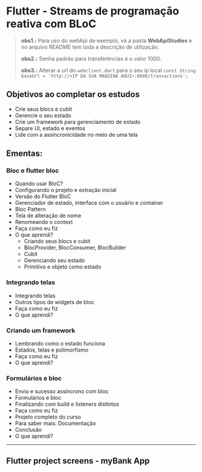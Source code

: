 # Flutter - Streams de programação reativa com BLoC

> **obs1.:** Para uso do webApi de exemplo, vá a pasta **WebApiStudies** e no arquivo README tem toda a descrição de utilização.
> 
> **obs2.:** Senha padrão para transferências é o valor 1000. 
> 
> **obs3.:** Alterar a url do `webclient.dart` para o seu ip local `const String baseUrl = 'http://<IP DA SUA MAQUINA AQUI>:8080/transactions';`

## Objetivos ao completar os estudos
- Crie seus blocs e cubit
- Gerencie o seu estado
- Crie um framework para gerenciamento de estado
- Separe UI, estado e eventos
- Lide com a assincronicidade no meio de uma tela

## Ementas:

### Bloc e flutter bloc
- Quando usar BloC?
- Configurando o projeto e extração inicial
- Versão do Flutter BloC
- Gerenciador de estado, interface com o usuário e container
- Bloc Pattern
- Tela de alteração de nome
- Renomeando o context
- Faça como eu fiz
- O que aprendi?
  - Criando seus blocs e cubit
  - BlocProvider, BlocConsumer, BlocBuilder
  - Cubit
  - Gerenciando seu estado
  - Primitivo e objeto como estado


### Integrando telas
- Integrando telas
- Outros tipos de widgets de bloc
- Faça como eu fiz
- O que aprendi?

### Criando um framework
- Lembrando como o estado funciona
- Estados, telas e polimorfismo
- Faça como eu fiz
- O que aprendi?

### Formulários e bloc
- Envio e sucesso assíncrono com bloc
- Formulários e bloc
- Finalizando com build e listeners distintos
- Faça como eu fiz
- Projeto completo do curso
- Para saber mais: Documentação
- Conclusão
- O que aprendi?

***

## Flutter project screens - myBank App
<!-- <p float="left">
<img src="assets/img/screen01.png" width="200">
<img src="assets/img/screen02.png" width="200">
<img src="assets/img/screen03.png" width="200">
<img src="assets/img/screen04.png" width="200">
</p> -->

